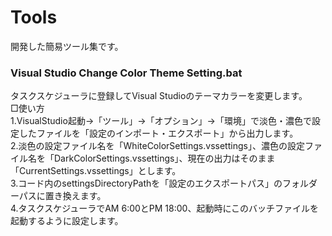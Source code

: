 # Tools

開発した簡易ツール集です。
### Visual Studio Change Color Theme Setting.bat

タスクスケジューラに登録してVisual Studioのテーマカラーを変更します。  
□使い方  
1.VisualStudio起動→「ツール」→「オプション」→「環境」で淡色・濃色で設定したファイルを「設定のインポート・エクスポート」から出力します。  
2.淡色の設定ファイル名を「WhiteColorSettings.vssettings」、濃色の設定ファイル名を「DarkColorSettings.vssettings」、現在の出力はそのまま「CurrentSettings.vssettings」とします。  
3.コード内のsettingsDirectoryPathを「設定のエクスポートパス」のフォルダーパスに置き換えます。  
4.タスクスケジューラでAM 6:00とPM 18:00、起動時にこのバッチファイルを起動するように設定します。  
